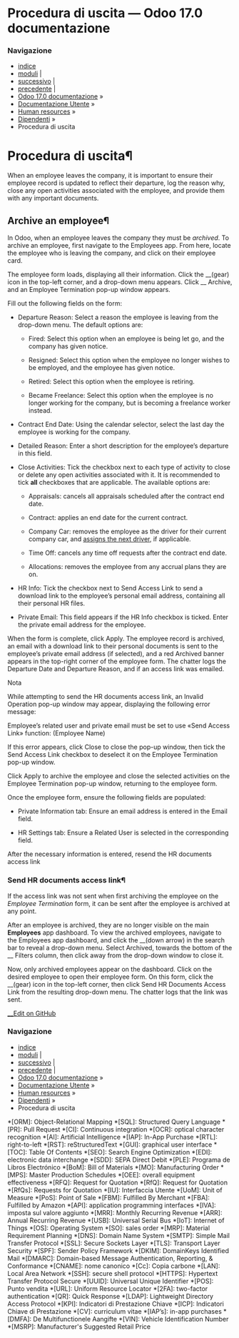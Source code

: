 # Procedura di uscita — Odoo 17.0 documentazione

### Navigazione

  * [indice](../../../genindex.html "Indice generale")
  * [moduli](../../../py-modindex.html "Indice del modulo Python") |
  * [successivo](retention_report.html "Employee retention report") |
  * [precedente](certifications.html "Certificazioni") |
  * [Odoo 17.0 documentazione](../../../index-2.html) »
  * [Documentazione Utente](../../../applications.html) »
  * [Human resources](../../hr.html) »
  * [Dipendenti](../employees.html) »
  * Procedura di uscita



# Procedura di uscita¶

When an employee leaves the company, it is important to ensure their employee record is updated to reflect their departure, log the reason why, close any open activities associated with the employee, and provide them with any important documents.

## Archive an employee¶

In Odoo, when an employee leaves the company they must be _archived_. To archive an employee, first navigate to the Employees app. From here, locate the employee who is leaving the company, and click on their employee card.

The employee form loads, displaying all their information. Click the __(gear) icon in the top-left corner, and a drop-down menu appears. Click __ Archive, and an Employee Termination pop-up window appears.

Fill out the following fields on the form:

  * Departure Reason: Select a reason the employee is leaving from the drop-down menu. The default options are:

    * Fired: Select this option when an employee is being let go, and the company has given notice.

    * Resigned: Select this option when the employee no longer wishes to be employed, and the employee has given notice.

    * Retired: Select this option when the employee is retiring.

    * Became Freelance: Select this option when the employee is no longer working for the company, but is becoming a freelance worker instead.

  * Contract End Date: Using the calendar selector, select the last day the employee is working for the company.

  * Detailed Reason: Enter a short description for the employee’s departure in this field.

  * Close Activities: Tick the checkbox next to each type of activity to close or delete any open activities associated with it. It is recommended to tick **all** checkboxes that are applicable. The available options are:

    * Appraisals: cancels all appraisals scheduled after the contract end date.

    * Contract: applies an end date for the current contract.

    * Company Car: removes the employee as the driver for their current company car, and [assigns the next driver](../fleet/new_vehicle.html#fleet-new-vehicle-new-driver), if applicable.

    * Time Off: cancels any time off requests after the contract end date.

    * Allocations: removes the employee from any accrual plans they are on.

  * HR Info: Tick the checkbox next to Send Access Link to send a download link to the employee’s personal email address, containing all their personal HR files.

  * Private Email: This field appears if the HR Info checkbox is ticked. Enter the private email address for the employee.




When the form is complete, click Apply. The employee record is archived, an email with a download link to their personal documents is sent to the employee’s private email address (if selected), and a red Archived banner appears in the top-right corner of the employee form. The chatter logs the Departure Date and Departure Reason, and if an access link was emailed.

Nota

While attempting to send the HR documents access link, an Invalid Operation pop-up window may appear, displaying the following error message:

Employee’s related user and private email must be set to use «Send Access Link» function: (Employee Name)

If this error appears, click Close to close the pop-up window, then tick the Send Access Link checkbox to deselect it on the Employee Termination pop-up window.

Click Apply to archive the employee and close the selected activities on the Employee Termination pop-up window, returning to the employee form.

Once the employee form, ensure the following fields are populated:

  * Private Information tab: Ensure an email address is entered in the Email field.

  * HR Settings tab: Ensure a Related User is selected in the corresponding field.




After the necessary information is entered, resend the HR documents access link

### Send HR documents access link¶

If the access link was not sent when first archiving the employee on the _Employee Termination_ form, it can be sent after the employee is archived at any point.

After an employee is archived, they are no longer visible on the main **Employees** app dashboard. To view the archived employees, navigate to the Employees app dashboard, and click the __(down arrow) in the search bar to reveal a drop-down menu. Select Archived, towards the bottom of the __ Filters column, then click away from the drop-down window to close it.

Now, only archived employees appear on the dashboard. Click on the desired employee to open their employee form. On this form, click the __(gear) icon in the top-left corner, then click Send HR Documents Access Link from the resulting drop-down menu. The chatter logs that the link was sent.

[ __Edit on GitHub](https://github.com/odoo/documentation/edit/17.0/content/applications/hr/employees/offboarding.rst)

### Navigazione

  * [indice](../../../genindex.html "Indice generale")
  * [moduli](../../../py-modindex.html "Indice del modulo Python") |
  * [successivo](retention_report.html "Employee retention report") |
  * [precedente](certifications.html "Certificazioni") |
  * [Odoo 17.0 documentazione](../../../index-2.html) »
  * [Documentazione Utente](../../../applications.html) »
  * [Human resources](../../hr.html) »
  * [Dipendenti](../employees.html) »
  * Procedura di uscita


  *[ORM]: Object-Relational Mapping
  *[SQL]: Structured Query Language
  *[PR]: Pull Request
  *[CI]: Continuous integration
  *[OCR]: optical character recognition
  *[AI]: Artificial Intelligence
  *[IAP]: In-App Purchase
  *[RTL]: right-to-left
  *[RST]: reStructuredText
  *[GUI]: graphical user interface
  *[TOC]: Table Of Contents
  *[SEO]: Search Engine Optimization
  *[EDI]: electronic data interchange
  *[SDD]: SEPA Direct Debit
  *[PLE]: Programa de Libros Electrónico
  *[BoM]: Bill of Materials
  *[MO]: Manufacturing Order
  *[MPS]: Master Production Schedules
  *[OEE]: overall equipment effectiveness
  *[RFQ]: Request for Quotation
  *[RfQ]: Request for Quotation
  *[RfQs]: Requests for Quotation
  *[IU]: Interfaccia Utente
  *[UoM]: Unit of Measure
  *[PoS]: Point of Sale
  *[FBM]: Fulfilled By Merchant
  *[FBA]: Fulfilled by Amazon
  *[API]: application programming interfaces
  *[IVA]: imposta sul valore aggiunto
  *[MRR]: Monthly Recurring Revenue
  *[ARR]: Annual Recurring Revenue
  *[USB]: Universal Serial Bus
  *[IoT]: Internet of Things
  *[OS]: Operating System
  *[SO]: sales order
  *[MRP]: Material Requirement Planning
  *[DNS]: Domain Name System
  *[SMTP]: Simple Mail Transfer Protocol
  *[SSL]: Secure Sockets Layer
  *[TLS]: Transport Layer Security
  *[SPF]: Sender Policy Framework
  *[DKIM]: DomainKeys Identified Mail
  *[DMARC]: Domain-based Message Authentication, Reporting, & Conformance
  *[CNAME]: nome canonico
  *[Cc]: Copia carbone
  *[LAN]: Local Area Network
  *[SSH]: secure shell protocol
  *[HTTPS]: Hypertext Transfer Protocol Secure
  *[UUID]: Universal Unique Identifier
  *[POS]: Punto vendita
  *[URL]: Uniform Resource Locator
  *[2FA]: two-factor authentication
  *[QR]: Quick Response
  *[LDAP]: Lightweight Directory Access Protocol
  *[KPI]: Indicatori di Prestazione Chiave
  *[ICP]: Indicatori Chiave di Prestazione
  *[CV]: curriculum vitae
  *[IAP’s]: in-app purchases
  *[DMFA]: De Multifunctionele Aangifte
  *[VIN]: Vehicle Identification Number
  *[MSRP]: Manufacturer's Suggested Retail Price